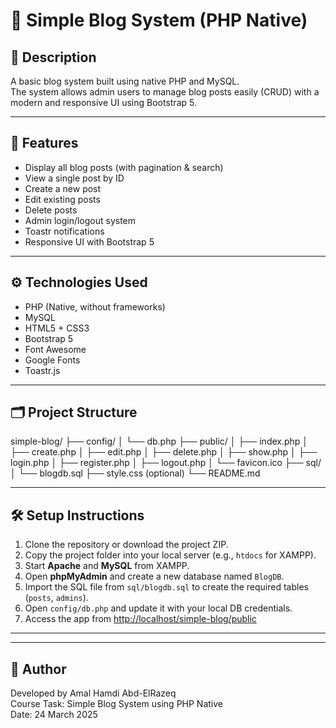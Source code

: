 # 📝 Simple Blog System (PHP Native)

## 📌 Description
A basic blog system built using native PHP and MySQL.  
The system allows admin users to manage blog posts easily (CRUD) with a modern and responsive UI using Bootstrap 5.

---

## 🚀 Features
- Display all blog posts (with pagination & search)
- View a single post by ID
- Create a new post
- Edit existing posts
- Delete posts
- Admin login/logout system
- Toastr notifications
- Responsive UI with Bootstrap 5

---

## ⚙️ Technologies Used
- PHP (Native, without frameworks)
- MySQL
- HTML5 + CSS3
- Bootstrap 5
- Font Awesome
- Google Fonts
- Toastr.js

---

## 🗂️ Project Structure

simple-blog/ ├── config/ │ └── db.php ├── public/ │ ├── index.php │ ├── create.php │ ├── edit.php │ ├── delete.php │ ├── show.php │ ├── login.php │ ├── register.php │ ├── logout.php │ └── favicon.ico ├── sql/ │ └── blogdb.sql ├── style.css (optional) └── README.md


---

## 🛠️ Setup Instructions

1. Clone the repository or download the project ZIP.
2. Copy the project folder into your local server (e.g., `htdocs` for XAMPP).
3. Start **Apache** and **MySQL** from XAMPP.
4. Open **phpMyAdmin** and create a new database named `BlogDB`.
5. Import the SQL file from `sql/blogdb.sql` to create the required tables (`posts`, `admins`).
6. Open `config/db.php` and update it with your local DB credentials.
7. Access the app from [http://localhost/simple-blog/public](http://localhost/simple-blog/public)

---


---

## 📄 Author

Developed by Amal Hamdi Abd-ElRazeq  
Course Task: Simple Blog System using PHP Native  
Date: 24 March 2025
